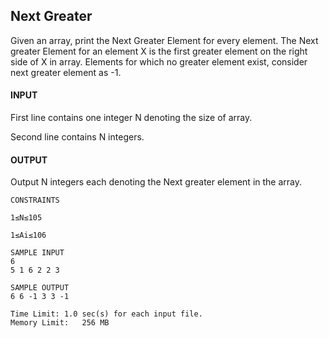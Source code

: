 ## Next Greater

Given an array, print the Next Greater Element for every element. The Next greater Element for an element X is the first greater element on the right side of X in array. Elements for which no greater element exist, consider next greater element as -1.

#### INPUT

First line contains one integer N denoting the size of array.

Second line contains N integers.

#### OUTPUT

Output N integers each denoting the Next greater element in the array.

```
CONSTRAINTS

1≤N≤105

1≤Ai≤106
```

```
SAMPLE INPUT
6
5 1 6 2 2 3

SAMPLE OUTPUT
6 6 -1 3 3 -1
```

```
Time Limit:	1.0 sec(s) for each input file.
Memory Limit:	256 MB
```
